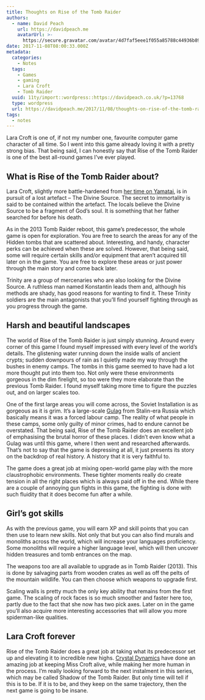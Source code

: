 ```yaml
---
title: Thoughts on Rise of the Tomb Raider
authors:
  - name: David Peach
    url: https://davidpeach.me
    avatarUrl: >-
      https://secure.gravatar.com/avatar/4d7faf5eee1f055a85788c44936b8995eaab6dfb004e7854ec747ccb272e91ee?s=96&d=mm&r=g
date: 2017-11-08T08:00:33.000Z
metadata:
  categories:
    - Notes
  tags:
    - Games
    - gaming
    - Lara Croft
    - Tomb Raider
  uuid: 11ty/import::wordpress::https://davidpeach.co.uk/?p=13768
  type: wordpress
  url: https://davidpeach.me/2017/11/08/thoughts-on-rise-of-the-tomb-raider/
tags:
  - notes
---
```

Lara Croft is one of, if not my number one, favourite computer game character of all time. So I went into this game already loving it with a pretty strong bias. That being said, I can honestly say that Rise of the Tomb Raider is one of the best all-round games I’ve ever played.

## What is Rise of the Tomb Raider about?

Lara Croft, slightly more battle-hardened from [her time on Yamatai](https://davidpeach.me/2017/01/review-tomb-raider-2013/), is in pursuit of a lost artefact – The Divine Source. The secret to immortality is said to be contained within the artefact. The locals believe the Divine Source to be a fragment of God’s soul. It is something that her father searched for before his death.

As in the 2013 Tomb Raider reboot, this game’s predecessor, the whole game is open for exploration. You are free to search the areas for any of the Hidden tombs that are scattered about. Interesting, and handy, character perks can be achieved when these are solved. However, that being said, some will require certain skills and/or equipment that aren’t acquired till later on in the game. You are free to explore these areas or just power through the main story and come back later.

Trinity are a group of mercenaries who are also looking for the Divine Source. A ruthless man named Konstantin leads them and, although his methods are shady, has good reasons for wanting to find it. These Trinity soldiers are the main antagonists that you’ll find yourself fighting through as you progress through the game.

## Harsh and beautiful landscapes

The world of Rise of the Tomb Raider is just simply stunning. Around every corner of this game I found myself impressed with every level of the world’s details. The glistening water running down the inside walls of ancient crypts; sudden downpours of rain as I quietly made my way through the bushes in enemy camps. The tombs in this game seemed to have had a lot more thought put into them too. Not only were these environments gorgeous in the dim firelight, so too were they more elaborate than the previous Tomb Raider. I found myself taking more time to figure the puzzles out, and on larger scales too.

One of the first large areas you will come across, the Soviet Installation is as gorgeous as it is grim. It’s a large-scale [Gulag](https://en.wikipedia.org/wiki/Gulag) from Stalin-era Russia which basically means it was a forced labour camp. The reality of what people in these camps, some only guilty of minor crimes, had to endure cannot be overstated. That being said, Rise of the Tomb Raider does an excellent job of emphasising the brutal horror of these places. I didn’t even know what a Gulag was until this game, where I then went and researched afterwards. That’s not to say that the game is depressing at all, it just presents its story on the backdrop of real history. A history that it is very faithful to.

The game does a great job at mixing open-world game play with the more claustrophobic environments. These tighter moments really do create tension in all the right places which is always paid off in the end. While there are a couple of annoying gun fights in this game, the fighting is done with such fluidity that it does become fun after a while.

## Girl’s got skills

As with the previous game, you will earn XP and skill points that you can then use to learn new skills. Not only that but you can also find murals and monoliths across the world, which will increase your languages proficiency. Some monoliths will require a higher language level, which will then uncover hidden treasures and tomb entrances on the map.

The weapons too are all available to upgrade as in Tomb Raider (2013). This is done by salvaging parts from wooden crates as well as off the pelts of the mountain wildlife. You can then choose which weapons to upgrade first.

Scaling walls is pretty much the only key ability that remains from the first game. The scaling of rock faces is so much smoother and faster here too, partly due to the fact that she now has two pick axes. Later on in the game you’ll also acquire more interesting accessories that will allow you more spiderman-like qualities.

## Lara Croft forever

Rise of the Tomb Raider does a great job at taking what its predecessor set up and elevating it to incredible new highs. [Crystal Dynamics](https://crystald.com/) have done an amazing job at keeping Miss Croft alive, while making her more human in the process. I’m really looking forward to the next instalment in this series, which may be called Shadow of the Tomb Raider. But only time will tell if this is to be. If it is to be, and they keep on the same trajectory, then the next game is going to be insane.